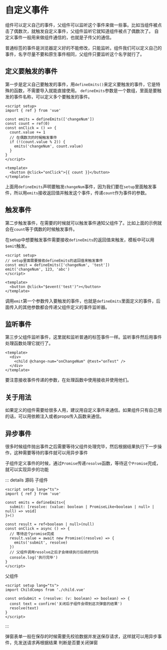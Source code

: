 # 自定义事件

组件可以定义自己的事件，父组件可以监听这个事件来做一些事。比如当组件被点击了偶数次，就触发自定义事件，父组件监听它就知道组件被点了偶数次了。
自定义事件一般用来做组件通信的，也就是子传父的通信。

普通标签的事件是浏览器定义好的不能修改，只能监听。组件我们可以定义自己的事件，名字尽量不要和原生事件相同，父组件只要监听这个名字就行了。


## 定义要触发的事件

第一步是定义自己要触发的事件，用`defineEmits()`来定义要触发的事件，它是特殊的函数，不需要导入就能直接使用。
`defineEmits`参数是一个数组，里面是要触发的事件名称，可以定义多个要触发的事件。

```vue
<script setup>
import { ref } from 'vue'

const emits = defineEmits(['changeNum'])
const count = ref(0)
const onClick = () => {
  count.value += 1
  // 在偶数次的时候触发事件
  if (!(count.value % 2)) {
    emits('changeNum', count.value)
  }
}
</script>

<template>
  <button @click="onClick">{{ count }}</button>
</template>
```

上面用`defineEmits`声明要触发`changeNum`事件，因为我们要在`setup`里面触发事件，所以用`emits`接收返回值并触发这个事件，传递`count`作为事件的参数。


## 触发事件

第二步触发事件，在需要的时候就可以触发事件通知父组件了。比如上面的示例就会在`count`等于偶数的时候触发事件。

在setup中想要触发事件需要接收`defineEmits`的返回值来触发，模板中可以用`$emit`触发。

```vue
<script setup>
// setup里面需要接收defineEmits的返回值来触发事件
const emit = defineEmits(['changeNum', 'test'])
emit('changeNum', 123, 'abc')
</script>

<template>
  <button @click="$event('test')"></button>
</template>
```

调用`emit`第一个参数传入要触发的事件，也就是`defineEmits`里面定义的事件，后面传入的其他参数都会传递父组件定义的事件监听器。


## 监听事件

第三步父组件监听事件，这里就和监听普通的标签事件一样。监听事件然后用事件处理函数处理它就行了。

```vue
<template>
  <div>
    <child @change-num="onChangeNum" @test="onTest" />
  </div>
</template>
```

要注意接收事件传递的参数，在处理函数中使用接收并使用他们。


## 关于用法

如果定义的组件需要给很多人用，建议用自定义事件来通信。如果组件只有自己用的话，可以用依赖注入或者props传入函数来通信。


## 异步事件

很多时候组件抛出事件之后需要等待父组件处理完毕，然后根据结果执行下一步操作，这种需要等待的事件就可以用异步事件

子组件定义事件的时候，通过`Promise`传递`resolve`函数，等待这个`Promise`完成，就可以实现异步的功能

<script setup>
import AsyncEvent from '@/components/vue/base/async-event/index.vue'
</script>

<async-event />

::: details 源码
子组件
```vue
<script setup lang="ts">
import { ref } from 'vue'

const emits = defineEmits<{
  submit: [resolve: (value: boolean | PromiseLike<boolean | null> | null) => void]
}>()

const result = ref<boolean | null>(null)
const onClick = async () => {
  // 等待这个promise完成
  result.value = await new Promise((resolve) => {
    emits('submit', resolve)
  })
  // 父组件调用resolve之后才会继续执行后续的代码
  console.log('执行完毕')
}
</script>
```

父组件
```vue
<script setup lang="ts">
import ChildComps from './child.vue'

const onSubmit = (resolve: (v: boolean) => boolean) => {
  const text = confirm('关闭后子组件会得到这次弹窗的结果')
  resolve(text)
}
</script>
```
:::

弹窗表单一般在保存的时候需要先校验数据并发送保存请求，这样就可以用异步事件，先发送请求再根据结果
判断是否要关闭弹窗
